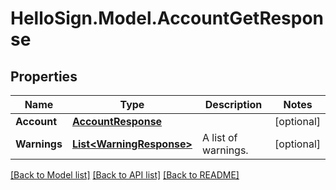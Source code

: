 # HelloSign.Model.AccountGetResponse

## Properties

Name | Type | Description | Notes
------------ | ------------- | ------------- | -------------
**Account** | [**AccountResponse**](AccountResponse.md) |    | [optional] 
**Warnings** | [**List&lt;WarningResponse&gt;**](WarningResponse.md) |  A list of warnings.  | [optional] 

[[Back to Model list]](../README.md#documentation-for-models) [[Back to API list]](../README.md#documentation-for-api-endpoints) [[Back to README]](../README.md)

